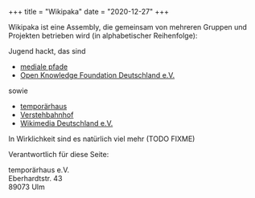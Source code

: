 +++
title = "Wikipaka"
date = "2020-12-27"
+++

Wikipaka ist eine Assembly, die gemeinsam von mehreren Gruppen und Projekten betrieben wird (in alphabetischer Reihenfolge):

Jugend hackt, das sind

* [mediale pfade](https://medialepfade.org/)
* [Open Knowledge Foundation Deutschland e.V.](https://okfn.de)

sowie

* [temporärhaus](https://temporaerhaus.de)
* [Verstehbahnhof](https://verstehbahnhof.de)
* [Wikimedia Deutschland e.V.](https://wikimedia.de)

In Wirklichkeit sind es natürlich viel mehr (TODO FIXME)

Verantwortlich für diese Seite:

temporärhaus e.V.  
Eberhardtstr. 43  
89073 Ulm
